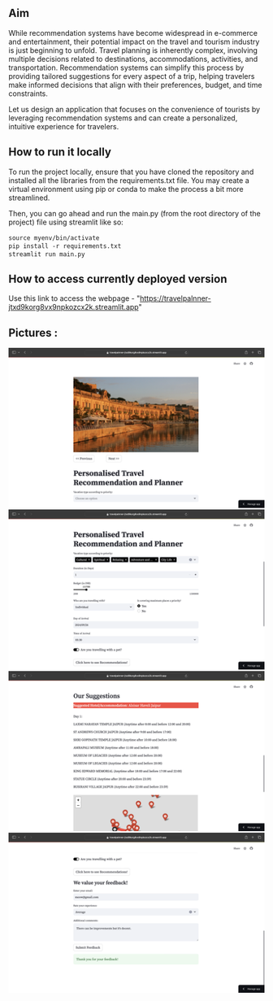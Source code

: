 
## Aim

While recommendation systems have become widespread in e-commerce and entertainment, their potential impact on the travel and tourism industry is just beginning to unfold. Travel planning is inherently complex, involving multiple decisions related to destinations, accommodations, activities, and transportation. Recommendation systems can simplify this process by providing tailored suggestions for every aspect of a trip, helping travelers make informed decisions that align with their preferences, budget, and time constraints.

Let us design an application that focuses on the convenience of tourists by leveraging recommendation systems and can create a personalized, intuitive experience for travelers.

## How to run it locally

To run the project locally, ensure that you have cloned the repository and installed all the libraries from the requirements.txt file. You may create a virtual environment using pip or conda to make the process a bit more streamlined. 

Then, you can go ahead and run the main.py (from the root directory of the project) file using streamlit like so:
```
source myenv/bin/activate
pip install -r requirements.txt
streamlit run main.py
```
## How to access currently deployed version

Use this link to access the webpage - "https://travelpalnner-jtxd9korg8vx9npkozcx2k.streamlit.app"

## Pictures : 

![cover_image](./data/Cover.png)
![input_image](./data/Input.png)
![suggestion_and_feedback_image](./data/Suggestions_and_Location_Map.png)
![feedback_image](./data/Feedback.png)



